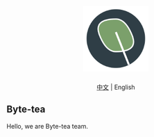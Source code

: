 <h1 align="center">
  <a href="https://github.com/Byte-tea/">
    <img src="../assets/Byte-Tea.svg" width="150" height="150" alt="banner" /><br>
  </a>
</h1>

<p align="center"><a href="README.en.md">中文</a> | English</p>

## Byte-tea

Hello, we are Byte-tea team.
